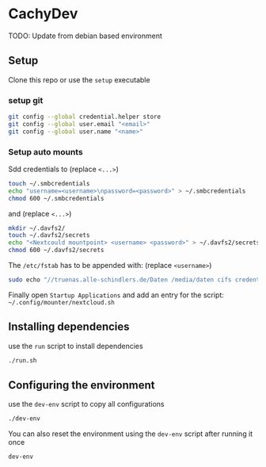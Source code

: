 # CachyDev

TODO: Update from debian based environment

## Setup
Clone this repo or use the  ```setup``` executable

### setup git
```bash 
git config --global credential.helper store
git config --global user.email "<email>"
git config --global user.name "<name>"
```

### Setup auto mounts
Sdd credentials to (replace ```<...>```)
```bash
touch ~/.smbcredentials
echo "username=<username>\npassword=<password>" > ~/.smbcredentials
chmod 600 ~/.smbcredentials
```
and (replace ```<...>```)
```bash
mkdir ~/.davfs2/
touch ~/.davfs2/secrets
echo "<Nextcould mountpoint> <username> <password>" > ~/.davfs2/secrets
chmod 600 ~/.davfs2/secrets
```

The ```/etc/fstab``` has to be appended with: (replace ```<username>```)
```bash
sudo echo "//truenas.alle-schindlers.de/Daten /media/daten cifs credentials=/home/simon/.smbcredentials,uid=1000,gid=1000,auto,rw 0 0 https://nextcloud.alle-schindlers.de/remote.php/dav/files/<username>/ /media/nextcloud davfs _netdev,rw,auto,user,uid=1000,gid=1000 0 0" > /etc/fstab
```

Finally open ```Startup Applications``` and add an entry for the script: ```~/.config/mounter/nextcloud.sh```

## Installing dependencies
use the ```run``` script to install dependencies
```bash
./run.sh
```

## Configuring the environment
use the ```dev-env``` script to copy all configurations
```bash
./dev-env
```

You can also reset the environment using the ```dev-env``` script after running it once
```bash
dev-env
```

